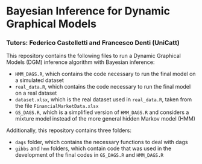 # Bayesian Inference for Dynamic Graphical Models
### Tutors: Federico Castelletti and Francesco Denti (UniCatt)

This repository contains the following files to run a Dynamic Graphical Models (DGM) inference algorithm with Bayesian inference:

- `HMM_DAGS.R`, which contains the code necessary to run the final model on a simulated dataset
- `real_data.R`, which contains the code necessary to run the final model on a real dataset
- `dataset.xlsx`, which is the real dataset used in `real_data.R`, taken from the file `FinancialMarketData.xlsx`
- `GS_DAGS.R`, which is a simplified version of `HMM_DAGS.R` and considers a mixture model instead of the more general hidden Markov model (HMM)

Additionally, this repository contains three folders:

- `dags` folder, which contains the necessary functions to deal with dags
- `gibbs` and `hmm` folders, which contain code that was used in the development of the final codes in `GS_DAGS.R` and `HMM_DAGS.R`
